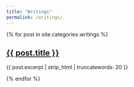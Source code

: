 ```yaml
---
title: "Writings"
permalink: /writings/
---
```


{% for post in site.categories.writings %}
  <h2><a href="{{ post.url }}">{{ post.title }}</a></h2>
  <p>{{ post.excerpt | strip_html | truncatewords: 20 }}</p>
{% endfor %}